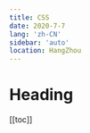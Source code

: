 ```yaml
---
title: CSS
date: 2020-7-7
lang: 'zh-CN'
sidebar: 'auto'
location: HangZhou
---
```


# Heading
[[toc]]